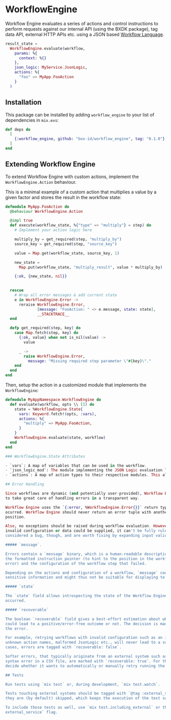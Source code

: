 # WorkflowEngine

Workflow Engine evaluates a series of actions and control instructions to perform requests against our internal API (using the BXDK package), tag data API, external HTTP APIs etc. using a JSON based [Workflow Language](./workflow_language.md).

```elixir
result_state =
  WorkflowEngine.evaluate(workflow,
    params: %{
      context: %{}
    },
    json_logic: MyService.JsonLogic,
    actions: %{
      "foo" => MyApp.FooAction
    }
  )
```

## Installation

This package can be installed by adding `workflow_engine` to your list of dependencies in `mix.exs`:

```elixir
def deps do
  [
    {:workflow_engine, github: "box-id/workflow_engine", tag: "0.1.0"}
  ]
end
```

## Extending Workflow Engine
To extend Workflow Engine with custom actions, implement the `WorkflowEngine.Action` behaviour.

This is a minimal example of a custom action that multiplies a value by a given factor and stores the result in the workflow state:
```elixir
defmodule MyApp.FooAction do
  @behaviour WorkflowEngine.Action

  @impl true
  def execute(workflow_state, %{"type" => "multiply"} = step) do
    # Implement your action logic here

    multiply_by = get_required(step, "multiply_by")
    source_key = get_required(step, "source_key")

    value = Map.get(workflow_state, source_key, 1)

    new_state =
      Map.put(workflow_state, "multiply_result", value * multiply_by)

    {:ok, {new_state, nil}}

    
  rescue
    # Wrap all error messages & add current state
    e in WorkflowEngine.Error ->
      reraise WorkflowEngine.Error,
              [message: "FooAction: " <> e.message, state: state],
              __STACKTRACE__
  end

  defp get_required(step, key) do
    case Map.fetch(step, key) do
      {:ok, value} when not is_nil(value) ->
        value

      _ ->
        raise WorkflowEngine.Error,
          message: "Missing required step parameter \"#{key}\"."
    end
  end
end
```

Then, setup the action in a customized module that implements the `WorkflowEngine`:

```elixir
defmodule MyAppNamespace.WorkflowEngine do
  def evaluate(workflow, opts \\ []) do
    state = %WorkflowEngine.State{
      vars: Keyword.fetch!(opts, :vars),
      actions: %{
        "multiply" => MyApp.FooAction,
      }
    }
    WorkflowEngine.evaluate(state, workflow)
  end
end

### WorkflowEngine.State Attributes

- `vars`: A map of variables that can be used in the workflow.
- `json_logic_mod`: The module implementing the JSON Logic evaluation logic.
- `actions`: A map of action types to their respective modules. This allows you to define custom actions that can be used in workflows.

## Error Handling

Since workflows are dynamic (and potentially user-provided), Workflow Engine and its actions need
to take great care of handling errors in a transparent way.

Workflow Engine uses the `{:error, %WorkflowEngine.Error{}}` return type if something unexpected
ocurred. Workflow Engine should never return an error tuple with another data type at the second
position.

Also, no exceptions should be raised during workflow evaluation. However, due to the manifold ways
invalid configuration or data could be supplied, it can't be fully ruled out. These cases are
considered a bug, though, and are worth fixing by expanding input validation and error handling.

##### `message`.

Errors contain a `message` binary, which is a human-readable description of the error, including
the formatted instruction pointer (to hint to the position in the workflow that likely caused the
error) and the configuration of the workflow step that failed.

Depending on the actions and configuration of a workflow, `message` could contain
sensitive information and might thus not be suitable for displaying to users.

##### `state`

The `state` field allows introspecting the state of the Workflow Engine at the time the error
occurred.

##### `recoverable`

The boolean `recoverable` field gives a best-effort estimation about whether retrying the workflow
could lead to a positive/error-free outcome or not. The decision is made based on the reason for
the error.

For example, retrying workflows with invalid configuration such as an invalid step descriptions,
unknown action names, malformed JsonLogic etc., will never lead to a successful result. In such
cases, errors are tagged with `recoverable: false`.

Softer errors, that typically originate from an external system such as a failed HTTP request or a
syntax error in a CSV file, are marked with `recoverable: true`. For these errors, the caller can
decide whether it wants to automatically or manually retry running the workflow.

## Tests

Run tests using `mix test` or, during development, `mix test.watch`.

Tests touching external systems should be tagged with `@tag :external_service` s.t.
they are (by default) skipped, which keeps the execution of the test suite fast and reliable.

To include those tests as well, use `mix test.including_external` or the `--include
external_service` flag.
